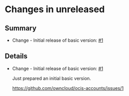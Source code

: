 # Changes in unreleased

## Summary

* Change - Initial release of basic version: [#1](https://github.com/owncloud/ocis-accounts/issues/1)

## Details

* Change - Initial release of basic version: [#1](https://github.com/owncloud/ocis-accounts/issues/1)

   Just prepared an initial basic version.

   https://github.com/owncloud/ocis-accounts/issues/1

